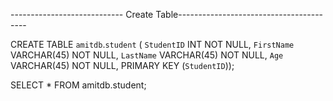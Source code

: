---------------------------- Create Table----------------------------------------

CREATE TABLE `amitdb`.`student` (
  `StudentID` INT NOT NULL,
  `FirstName` VARCHAR(45) NOT NULL,
  `LastName` VARCHAR(45) NOT NULL,
  `Age` VARCHAR(45) NOT NULL,
  PRIMARY KEY (`StudentID`));

SELECT * FROM amitdb.student;
